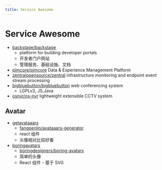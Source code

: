 ```yaml
---
title: Service Awesome
---
```


# Service Awesome

- [backstage/backstage](https://github.com/backstage/backstage)
  - platform for building developer portals
  - 开发者门户网站
  - 管理服务、基础设施、文档
- [pimcore/pimcore](https://github.com/pimcore/pimcore)
  Data & Experience Management Platform
- [zentralopensource/zentral](https://github.com/zentralopensource/zentral)
  infrastructure monitoring and endpoint event stream processing
- [bigbluebutton/bigbluebutton](https://github.com/bigbluebutton/bigbluebutton)
  web conferencing system
  - LGPLv3, JS,Java
- [osnvr/os-nvr](https://gitlab.com/osnvr/os-nvr)
  lightweight extensible CCTV system

## Avatar

- [getavataaars](https://getavataaars.com/)
  - [fangpenlin/avataaars-generator](https://github.com/fangpenlin/avataaars-generator)
  - react 组件
  - 头像相对比较好看
- [boringavatars](https://boringavatars.com/)
  - [boringdesigners/boring-avatars](https://github.com/boringdesigners/boring-avatars)
  - 简单的头像
  - React 组件 - 基于 SVG
